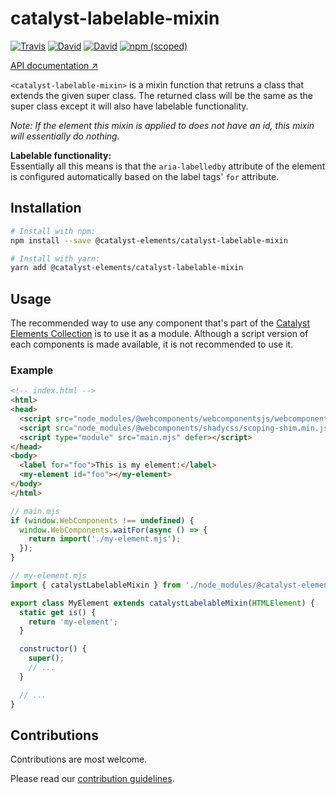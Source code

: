 # catalyst-labelable-mixin

[![Travis](https://img.shields.io/travis/catalyst/catalyst-labelable-mixin/master.svg?style=flat-square)](https://travis-ci.org/catalyst/catalyst-labelable-mixin)
[![David](https://img.shields.io/david/catalyst/catalyst-labelable-mixin.svg?style=flat-square)](https://david-dm.org/catalyst/catalyst-labelable-mixin)
[![David](https://img.shields.io/david/dev/catalyst/catalyst-labelable-mixin.svg?style=flat-square)](https://david-dm.org/catalyst/catalyst-labelable-mixin?type=dev)
[![npm (scoped)](https://img.shields.io/npm/v/@catalyst-elements/catalyst-labelable-mixin.svg?style=flat-square)](https://www.npmjs.com/package/@catalyst-elements/catalyst-labelable-mixin)

[API documentation ↗](https://catalyst.github.io/CatalystElementsBundle/#/mixins/Labelable)

`<catalyst-labelable-mixin>` is a mixin function that retruns a class that
extends the given super class. The returned class will be the same as the
super class except it will also have labelable functionality.

*Note: If the element this mixin is applied to does not have an id, this mixin will essentially do nothing.*

**Labelable functionality:**  
Essentially all this means is that the `aria-labelledby` attribute of the
element is configured automatically based on the label tags' `for` attribute.

## Installation

```sh
# Install with npm:
npm install --save @catalyst-elements/catalyst-labelable-mixin

# Install with yarn:
yarn add @catalyst-elements/catalyst-labelable-mixin
```

## Usage

The recommended way to use any component that's part of the [Catalyst Elements Collection](https://github.com/catalyst/CatalystElements) is to use it as a module. Although a script version of each components is made available, it is not recommended to use it.

### Example

```html
<!-- index.html -->
<html>
<head>
  <script src="node_modules/@webcomponents/webcomponentsjs/webcomponents-loader.js" defer></script>
  <script src="node_modules/@webcomponents/shadycss/scoping-shim.min.js" defer></script>
  <script type="module" src="main.mjs" defer></script>
</head>
<body>
  <label for="foo">This is my element:</label>
  <my-element id="foo"></my-element>
</body>
</html>
```

```js
// main.mjs
if (window.WebComponents !== undefined) {
  window.WebComponents.waitFor(async () => {
    return import('./my-element.mjs');
  });
}
```

```js
// my-element.mjs
import { catalystLabelableMixin } from './node_modules/@catalyst-elements/catalyst-labelable-mixin/catalyst-labelable-mixin.mjs';

export class MyElement extends catalystLabelableMixin(HTMLElement) {
  static get is() {
    return 'my-element';
  }

  constructor() {
    super();
    // ...
  }

  // ...
}
```

## Contributions

Contributions are most welcome.

Please read our [contribution guidelines](./CONTRIBUTING.md).
